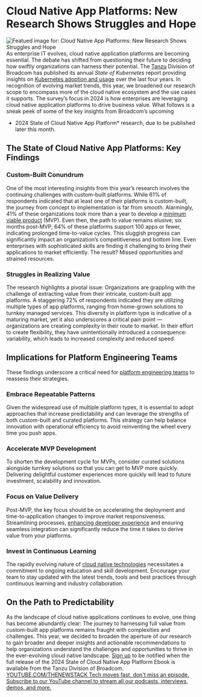 # Cloud Native App Platforms: New Research Shows Struggles and Hope
![Featued image for: Cloud Native App Platforms: New Research Shows Struggles and Hope](https://cdn.thenewstack.io/media/2024/06/1fe45680-cloud-native-app-platform-research-2024-1024x576.jpg)
As enterprise IT evolves, cloud native application platforms are becoming essential. The debate has shifted from questioning their future to deciding how swiftly organizations can harness their potential.
The
[Tanzu](https://tanzu.vmware.com?utm_content=inline+mention) Division of Broadcom has published its annual *State of Kubernetes* report providing insights on [Kubernetes adoption and usage](https://roadmap.sh/kubernetes) over the last four years. In recognition of evolving market trends, this year, we broadened our research scope to encompass more of the cloud native ecosystem and the use cases it supports. The survey’s focus in 2024 is how enterprises are leveraging cloud native application platforms to drive business value.
What follows is a sneak peek of some of the key insights from Broadcom’s upcoming
* 2024 State of Cloud Native App Platform* research, due to be published later this month.
## The State of Cloud Native App Platforms: Key Findings
### Custom-Built Conundrum
One of the most interesting insights from this year’s research involves the continuing challenges with custom-built platforms. While 61% of respondents indicated that at least one of their platforms is custom-built, the journey from concept to implementation is far from smooth. Alarmingly, 41% of these organizations took more than a year to develop a
[minimum viable product](https://thenewstack.io/platform-teams-start-small-to-win-big/) (MVP).
Even then, the path to value remains elusive; six months post-MVP, 64% of these platforms support 100 apps or fewer, indicating prolonged time-to-value cycles. This sluggish progress can significantly impact an organization’s competitiveness and bottom line. Even enterprises with sophisticated skills are finding it challenging to bring their applications to market efficiently. The result? Missed opportunities and strained resources.
### Struggles in Realizing Value
The research highlights a pivotal issue: Organizations are grappling with the challenge of extracting value from their intricate, custom-built app platforms. A staggering 72% of respondents indicated they are utilizing multiple types of app platforms, ranging from home-grown solutions to turnkey managed services. This diversity in platform type is indicative of a maturing market, yet it also underscores a critical pain point — organizations are creating complexity in their route to market. In their effort to create flexibility, they have unintentionally introduced a consequence: variability, which leads to increased complexity and reduced speed.
## Implications for Platform Engineering Teams
These findings underscore a critical need for
[platform engineering teams](https://thenewstack.io/at-run-time-driving-outcomes-with-a-platform-engineering-team/) to reassess their strategies.
### Embrace Repeatable Patterns
Given the widespread use of multiple platform types, it is essential to adopt approaches that increase predictability and can leverage the strengths of both custom-built and curated platforms. This strategy can help balance innovation with operational efficiency to avoid reinventing the wheel every time you push apps.
### Accelerate MVP Development
To shorten the development cycle for MVPs, consider curated solutions alongside turnkey solutions so that you can get to MVP more quickly. Delivering delightful customer experiences more quickly will lead to future investment, scalability and innovation.
### Focus on Value Delivery
Post-MVP, the key focus should be on accelerating the deployment and time-to-application changes to improve market responsiveness. Streamlining processes,
[enhancing developer experience](https://thenewstack.io/idps-give-developers-more-freedom-to-write-code/) and ensuring seamless integration can significantly reduce the time it takes to derive value from your platforms.
### Invest in Continuous Learning
The rapidly evolving nature of
[cloud native technologies](https://thenewstack.io/cloud-native/) necessitates a commitment to ongoing education and skill development. Encourage your team to stay updated with the latest trends, tools and best practices through continuous learning and industry collaboration.
## On the Path to Predictability
As the landscape of cloud native applications continues to evolve, one thing has become abundantly clear: The journey to harnessing full value from custom-built app platforms remains fraught with complexities and challenges. This year, we decided to broaden the aperture of our research to gain broader and deeper insights and actionable recommendations to help organizations understand the challenges and opportunities to thrive in the ever-evolving cloud native landscape.
[Sign up](http://go-vmware.broadcom.com/2024-State-of-Cloud-Native-App-Platforms) to be notified when the full release of the 2024 State of Cloud Native App Platform Ebook is available from the Tanzu Division of Broadcom. [
YOUTUBE.COM/THENEWSTACK
Tech moves fast, don't miss an episode. Subscribe to our YouTube
channel to stream all our podcasts, interviews, demos, and more.
](https://youtube.com/thenewstack?sub_confirmation=1)
